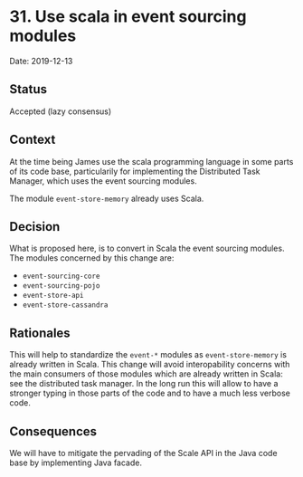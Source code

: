 # 31. Use scala in event sourcing modules

Date: 2019-12-13

## Status

Accepted (lazy consensus)

## Context

At the time being James use the scala programming language in some parts of its code base, particularily for implementing the Distributed Task Manager,
which uses the event sourcing modules.

The module `event-store-memory` already uses Scala.

## Decision

What is proposed here, is to convert in Scala the event sourcing modules.
The modules concerned by this change are:
  -  `event-sourcing-core`
  -  `event-sourcing-pojo`
  -  `event-store-api`
  -  `event-store-cassandra`

## Rationales

This will help to standardize the `event-*` modules as `event-store-memory` is already written in Scala.
This change will avoid interopability concerns with the main consumers of those modules which are already written in Scala: see the distributed task manager.
In the long run this will allow to have a stronger typing in those parts of the code and to have a much less verbose code.


## Consequences

We will have to mitigate the pervading of the Scale API in the Java code base by implementing Java facade.
